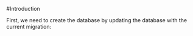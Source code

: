 ﻿#Introduction

First, we need to create the database by updating the database with the current migration:

